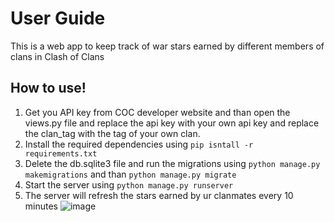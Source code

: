 # User Guide
This is a web app to keep track of war stars earned by different members of clans in Clash of Clans 

## How to use!

1. Get you API key from COC developer website and than open the views.py file and replace the api key with your own api key and replace the clan_tag with the tag of your own clan.
2. Install the required dependencies using `pip isntall -r requirements.txt`
3. Delete the db.sqlite3 file and run the migrations using `python manage.py makemigrations` and than `python manage.py migrate`
4. Start the server using `python manage.py runserver`
5. The server will refresh the stars earned by ur clanmates every 10 minutes
   ![image](https://github.com/user-attachments/assets/5ee29957-9542-47b0-b0eb-1c3eb0a002ec)
 
